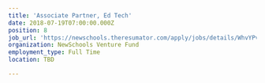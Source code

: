 ```yaml
---
title: 'Associate Partner, Ed Tech'
date: 2018-07-19T07:00:00.000Z
position: 8
job_url: 'https://newschools.theresumator.com/apply/jobs/details/WhvYPvQtlo?'
organization: NewSchools Venture Fund
employment_type: Full Time
location: TBD

---
```

